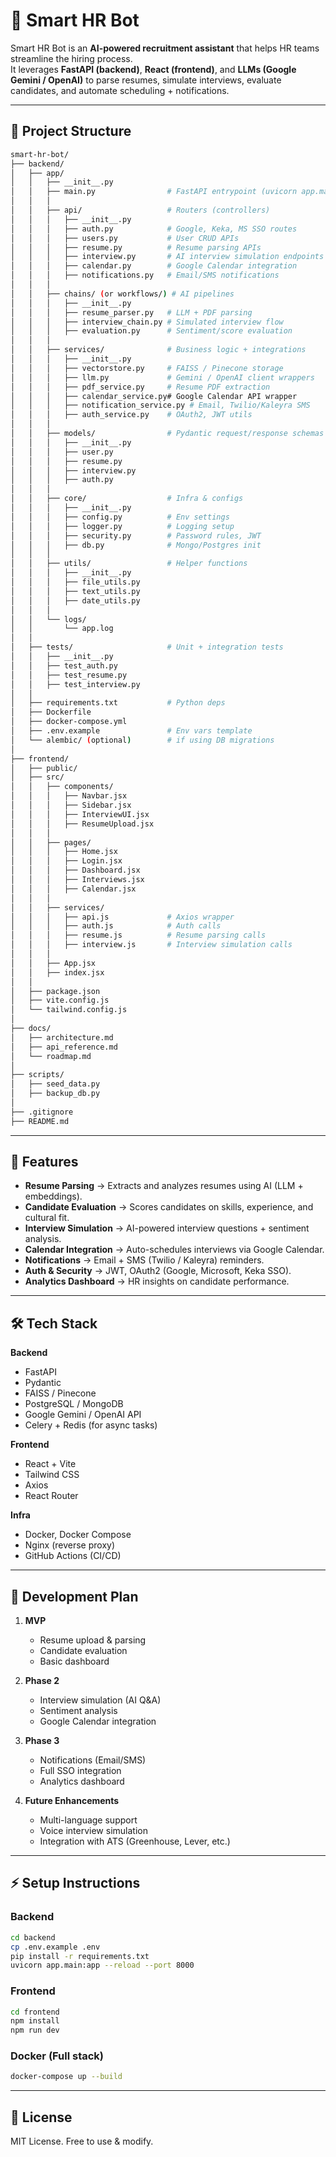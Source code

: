 # 🤖 Smart HR Bot

Smart HR Bot is an **AI-powered recruitment assistant** that helps HR teams streamline the hiring process.  
It leverages **FastAPI (backend)**, **React (frontend)**, and **LLMs (Google Gemini / OpenAI)** to parse resumes, simulate interviews, evaluate candidates, and automate scheduling + notifications.

---

## 📂 Project Structure

```bash
smart-hr-bot/
├── backend/
│   ├── app/
│   │   ├── __init__.py
│   │   ├── main.py                # FastAPI entrypoint (uvicorn app.main:app --reload)
│   │   │
│   │   ├── api/                   # Routers (controllers)
│   │   │   ├── __init__.py
│   │   │   ├── auth.py            # Google, Keka, MS SSO routes
│   │   │   ├── users.py           # User CRUD APIs
│   │   │   ├── resume.py          # Resume parsing APIs
│   │   │   ├── interview.py       # AI interview simulation endpoints
│   │   │   ├── calendar.py        # Google Calendar integration
│   │   │   ├── notifications.py   # Email/SMS notifications
│   │   │
│   │   ├── chains/ (or workflows/) # AI pipelines
│   │   │   ├── __init__.py
│   │   │   ├── resume_parser.py   # LLM + PDF parsing
│   │   │   ├── interview_chain.py # Simulated interview flow
│   │   │   ├── evaluation.py      # Sentiment/score evaluation
│   │   │
│   │   ├── services/              # Business logic + integrations
│   │   │   ├── __init__.py
│   │   │   ├── vectorstore.py     # FAISS / Pinecone storage
│   │   │   ├── llm.py             # Gemini / OpenAI client wrappers
│   │   │   ├── pdf_service.py     # Resume PDF extraction
│   │   │   ├── calendar_service.py# Google Calendar API wrapper
│   │   │   ├── notification_service.py # Email, Twilio/Kaleyra SMS
│   │   │   ├── auth_service.py    # OAuth2, JWT utils
│   │   │
│   │   ├── models/                # Pydantic request/response schemas
│   │   │   ├── __init__.py
│   │   │   ├── user.py
│   │   │   ├── resume.py
│   │   │   ├── interview.py
│   │   │   ├── auth.py
│   │   │
│   │   ├── core/                  # Infra & configs
│   │   │   ├── __init__.py
│   │   │   ├── config.py          # Env settings
│   │   │   ├── logger.py          # Logging setup
│   │   │   ├── security.py        # Password rules, JWT
│   │   │   ├── db.py              # Mongo/Postgres init
│   │   │
│   │   ├── utils/                 # Helper functions
│   │   │   ├── __init__.py
│   │   │   ├── file_utils.py
│   │   │   ├── text_utils.py
│   │   │   ├── date_utils.py
│   │   │
│   │   └── logs/
│   │       └── app.log
│   │
│   ├── tests/                     # Unit + integration tests
│   │   ├── __init__.py
│   │   ├── test_auth.py
│   │   ├── test_resume.py
│   │   ├── test_interview.py
│   │
│   ├── requirements.txt           # Python deps
│   ├── Dockerfile
│   ├── docker-compose.yml
│   ├── .env.example               # Env vars template
│   └── alembic/ (optional)        # if using DB migrations
│
├── frontend/
│   ├── public/
│   ├── src/
│   │   ├── components/
│   │   │   ├── Navbar.jsx
│   │   │   ├── Sidebar.jsx
│   │   │   ├── InterviewUI.jsx
│   │   │   ├── ResumeUpload.jsx
│   │   │
│   │   ├── pages/
│   │   │   ├── Home.jsx
│   │   │   ├── Login.jsx
│   │   │   ├── Dashboard.jsx
│   │   │   ├── Interviews.jsx
│   │   │   ├── Calendar.jsx
│   │   │
│   │   ├── services/
│   │   │   ├── api.js             # Axios wrapper
│   │   │   ├── auth.js            # Auth calls
│   │   │   ├── resume.js          # Resume parsing calls
│   │   │   ├── interview.js       # Interview simulation calls
│   │   │
│   │   ├── App.jsx
│   │   ├── index.jsx
│   │
│   ├── package.json
│   ├── vite.config.js
│   └── tailwind.config.js
│
├── docs/
│   ├── architecture.md
│   ├── api_reference.md
│   └── roadmap.md
│
├── scripts/
│   ├── seed_data.py
│   ├── backup_db.py
│
├── .gitignore
├── README.md
```

---

## 🚀 Features

- **Resume Parsing** → Extracts and analyzes resumes using AI (LLM + embeddings).  
- **Candidate Evaluation** → Scores candidates on skills, experience, and cultural fit.  
- **Interview Simulation** → AI-powered interview questions + sentiment analysis.  
- **Calendar Integration** → Auto-schedules interviews via Google Calendar.  
- **Notifications** → Email + SMS (Twilio / Kaleyra) reminders.  
- **Auth & Security** → JWT, OAuth2 (Google, Microsoft, Keka SSO).  
- **Analytics Dashboard** → HR insights on candidate performance.  

---

## 🛠️ Tech Stack

**Backend**
- FastAPI  
- Pydantic  
- FAISS / Pinecone  
- PostgreSQL / MongoDB  
- Google Gemini / OpenAI API  
- Celery + Redis (for async tasks)  

**Frontend**
- React + Vite  
- Tailwind CSS  
- Axios  
- React Router  

**Infra**
- Docker, Docker Compose  
- Nginx (reverse proxy)  
- GitHub Actions (CI/CD)  

---

## 📌 Development Plan

1. **MVP**  
   - Resume upload & parsing  
   - Candidate evaluation  
   - Basic dashboard  

2. **Phase 2**  
   - Interview simulation (AI Q&A)  
   - Sentiment analysis  
   - Google Calendar integration  

3. **Phase 3**  
   - Notifications (Email/SMS)  
   - Full SSO integration  
   - Analytics dashboard  

4. **Future Enhancements**  
   - Multi-language support  
   - Voice interview simulation  
   - Integration with ATS (Greenhouse, Lever, etc.)  

---

## ⚡ Setup Instructions

### Backend
```bash
cd backend
cp .env.example .env
pip install -r requirements.txt
uvicorn app.main:app --reload --port 8000
```

### Frontend
```bash
cd frontend
npm install
npm run dev
```

### Docker (Full stack)
```bash
docker-compose up --build
```

---

## 📄 License

MIT License. Free to use & modify.  
